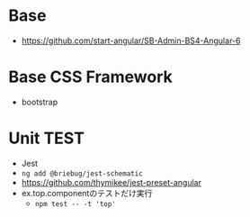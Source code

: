 # Base
- https://github.com/start-angular/SB-Admin-BS4-Angular-6

# Base CSS Framework

- bootstrap

# Unit TEST

- Jest
- `ng add @briebug/jest-schematic`
- https://github.com/thymikee/jest-preset-angular
- ex.top.componentのテストだけ実行
  - `npm test -- -t 'top'`
